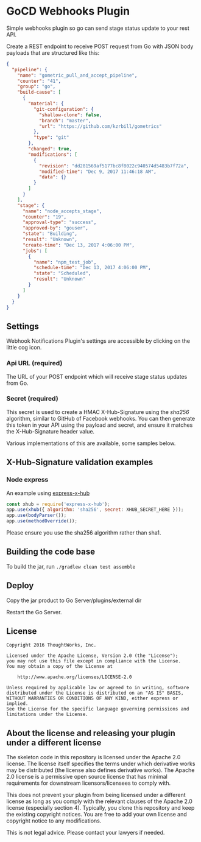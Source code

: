 # GoCD Webhooks Plugin

Simple webhooks plugin so go can send stage status update to your rest API.

Create a REST endpoint to receive POST request from Go with JSON body payloads that are structured like this:

```json
{
  "pipeline": {
    "name": "gometric_pull_and_accept_pipeline",
    "counter": "41",
    "group": "go",
    "build-cause": [
      {
        "material": {
          "git-configuration": {
            "shallow-clone": false,
            "branch": "master",
            "url": "https://github.com/kzrbill/gometrics"
          },
          "type": "git"
        },
        "changed": true,
        "modifications": [
          {
            "revision": "dd281569af5177bc8f8022c940574d5483b7f72a",
            "modified-time": "Dec 9, 2017 11:46:18 AM",
            "data": {}
          }
        ]
      }
    ],
    "stage": {
      "name": "node_accepts_stage",
      "counter": "19",
      "approval-type": "success",
      "approved-by": "gouser",
      "state": "Building",
      "result": "Unknown",
      "create-time": "Dec 13, 2017 4:06:00 PM",
      "jobs": [
        {
          "name": "npm_test_job",
          "schedule-time": "Dec 13, 2017 4:06:00 PM",
          "state": "Scheduled",
          "result": "Unknown"
        }
      ]
    }
  }
}
```

## Settings

Webhook Notifications Plugin's settings are accessible by clicking on the little cog icon.

### Api URL (required)

The URL of your POST endpoint which will receive stage status updates from Go.

### Secret (required)

This secret is used to create a HMAC X-Hub-Signature using the *sha256* algorithm, similar to GitHub of Facebook webhooks.
You can then generate this token in your API using the payload and secret, and ensure it matches the X-Hub-Signature
header value.

Various implementations of this are available, some samples below.

## X-Hub-Signature validation examples

### Node express

An example using [express-x-hub](https://github.com/alexcurtis/express-x-hub)

```javascript
const xhub = require('express-x-hub');
app.use(xhub({ algorithm: 'sha256', secret: XHUB_SECRET_HERE }));
app.use(bodyParser());
app.use(methodOverride());
```

Please ensure you use the sha256 algorithm rather than sha1. 

## Building the code base

To build the jar, run `./gradlew clean test assemble`

## Deploy

Copy the jar product to Go Server/plugins/external dir

Restart the Go Server.

## License

```plain
Copyright 2016 ThoughtWorks, Inc.

Licensed under the Apache License, Version 2.0 (the "License");
you may not use this file except in compliance with the License.
You may obtain a copy of the License at

    http://www.apache.org/licenses/LICENSE-2.0

Unless required by applicable law or agreed to in writing, software
distributed under the License is distributed on an "AS IS" BASIS,
WITHOUT WARRANTIES OR CONDITIONS OF ANY KIND, either express or implied.
See the License for the specific language governing permissions and
limitations under the License.
```

## About the license and releasing your plugin under a different license

The skeleton code in this repository is licensed under the Apache 2.0 license. The license itself specifies the terms
under which derivative works may be distributed (the license also defines derivative works). The Apache 2.0 license is a
permissive open source license that has minimal requirements for downstream licensors/licensees to comply with.

This does not prevent your plugin from being licensed under a different license as long as you comply with the relevant
clauses of the Apache 2.0 license (especially section 4). Typically, you clone this repository and keep the existing
copyright notices. You are free to add your own license and copyright notice to any modifications.

This is not legal advice. Please contact your lawyers if needed.
